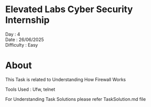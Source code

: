 # Elevated Labs Cyber Security Internship

Day : 4\
Date : 26/06/2025\
Difficulty : Easy

# About
This Task is related to Understanding How Firewall Works


Tools Used : Ufw, telnet

For Understanding Task Solutions please refer TaskSolution.md file

